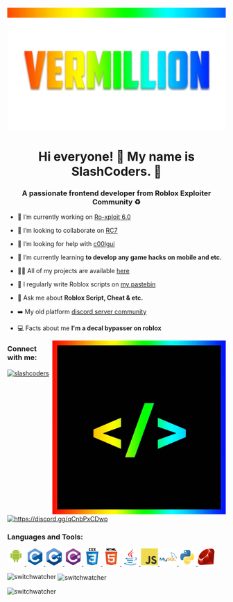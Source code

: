 [![Banner](./banner.png)](https://youtube.com/@SlashCoders)

<h1 align="center">Hi everyone! 👋 My name is SlashCoders. 🔰</h1>
<h3 align="center">A passionate frontend developer from Roblox Exploiter Community ♻️</h3>

- 🔭 I’m currently working on [Ro-xploit 6.0](https://github.com/SwitchWatcher/Ro-xploit-6.0)

- 👯 I’m looking to collaborate on [RC7](https://github.com/SwitchWatcher/RC7)

- 🤝 I’m looking for help with [c00lgui](https://github.com/SwitchWatcher/c00lgui)

- 🌱 I’m currently learning **to develop any game hacks on mobile and etc.**

- 👨‍💻 All of my projects are available [here](https://github.com/SwitchWatcher?tab=repositories)

- 📝 I regularly write Roblox scripts on [my pastebin](https://pastebin.com/u/SlashCoders)

- 💬 Ask me about **Roblox Script, Cheat & etc.**

- ➡️ My old platform [discord server community](https://discord.gg/vTvyP3nU2X)

- 💻 Facts about me **I'm a decal bypasser on roblox**

<img align="right" alt="profile" width="400" src="./profile.png">

<h3 align="left">Connect with me:</h3>
<p align="left">
<a href="https://www.youtube.com/c/slashcoders" target="blank"><img align="center" src="https://raw.githubusercontent.com/rahuldkjain/github-profile-readme-generator/master/src/images/icons/Social/youtube.svg" alt="slashcoders" height="30" width="40" /></a>
<a href="https://discord.gg/https://discord.gg/qCnbPxCDwp" target="blank"><img align="center" src="https://raw.githubusercontent.com/rahuldkjain/github-profile-readme-generator/master/src/images/icons/Social/discord.svg" alt="https://discord.gg/qCnbPxCDwp" height="30" width="40" /></a>
</p>

<h3 align="left">Languages and Tools:</h3>
<p align="left"> <a href="https://developer.android.com" target="_blank" rel="noreferrer"> <img src="https://raw.githubusercontent.com/devicons/devicon/master/icons/android/android-original-wordmark.svg" alt="android" width="40" height="40"/> </a> <a href="https://www.cprogramming.com/" target="_blank" rel="noreferrer"> <img src="https://raw.githubusercontent.com/devicons/devicon/master/icons/c/c-original.svg" alt="c" width="40" height="40"/> </a> <a href="https://www.w3schools.com/cpp/" target="_blank" rel="noreferrer"> <img src="https://raw.githubusercontent.com/devicons/devicon/master/icons/cplusplus/cplusplus-original.svg" alt="cplusplus" width="40" height="40"/> </a> <a href="https://www.w3schools.com/cs/" target="_blank" rel="noreferrer"> <img src="https://raw.githubusercontent.com/devicons/devicon/master/icons/csharp/csharp-original.svg" alt="csharp" width="40" height="40"/> </a> <a href="https://www.w3schools.com/css/" target="_blank" rel="noreferrer"> <img src="https://raw.githubusercontent.com/devicons/devicon/master/icons/css3/css3-original-wordmark.svg" alt="css3" width="40" height="40"/> </a> <a href="https://www.w3.org/html/" target="_blank" rel="noreferrer"> <img src="https://raw.githubusercontent.com/devicons/devicon/master/icons/html5/html5-original-wordmark.svg" alt="html5" width="40" height="40"/> </a> <a href="https://www.java.com" target="_blank" rel="noreferrer"> <img src="https://raw.githubusercontent.com/devicons/devicon/master/icons/java/java-original.svg" alt="java" width="40" height="40"/> </a> <a href="https://developer.mozilla.org/en-US/docs/Web/JavaScript" target="_blank" rel="noreferrer"> <img src="https://raw.githubusercontent.com/devicons/devicon/master/icons/javascript/javascript-original.svg" alt="javascript" width="40" height="40"/> </a> <a href="https://www.mysql.com/" target="_blank" rel="noreferrer"> <img src="https://raw.githubusercontent.com/devicons/devicon/master/icons/mysql/mysql-original-wordmark.svg" alt="mysql" width="40" height="40"/> </a> <a href="https://www.python.org" target="_blank" rel="noreferrer"> <img src="https://raw.githubusercontent.com/devicons/devicon/master/icons/python/python-original.svg" alt="python" width="40" height="40"/> </a> <a href="https://www.ruby-lang.org/en/" target="_blank" rel="noreferrer"> <img src="https://raw.githubusercontent.com/devicons/devicon/master/icons/ruby/ruby-original.svg" alt="ruby" width="40" height="40"/> </a> </p>

<p><img align="left" src="https://github-readme-stats.vercel.app/api/top-langs?username=switchwatcher&show_icons=true&locale=en&layout=compact" alt="switchwatcher" /></p>

<p>&nbsp;<img align="center" src="https://github-readme-stats.vercel.app/api?username=switchwatcher&show_icons=true&locale=en" alt="switchwatcher" /></p>

<p><img align="center" src="https://github-readme-streak-stats.herokuapp.com/?user=switchwatcher&" alt="switchwatcher" /></p>
